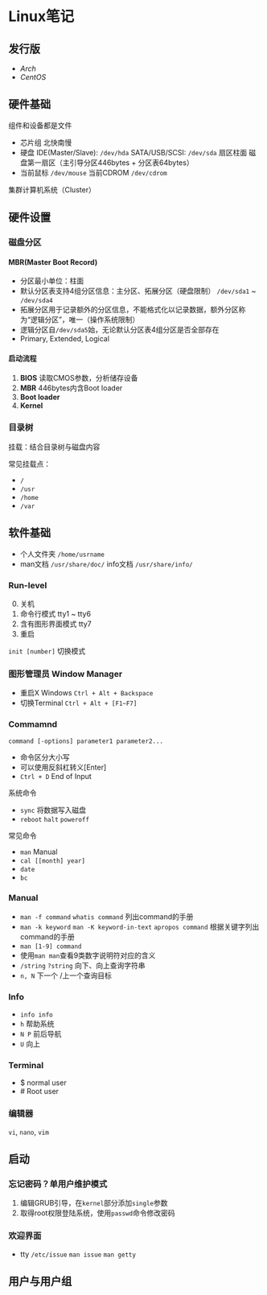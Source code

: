 # Linux笔记

## 发行版

- *Arch*
- *CentOS*

## 硬件基础

组件和设备都是文件

- 芯片组 北快南慢
- 硬盘 IDE(Master/Slave): `/dev/hda` SATA/USB/SCSI: `/dev/sda` 扇区柱面 磁盘第一扇区（主引导分区446bytes + 分区表64bytes）
- 当前鼠标 `/dev/mouse` 当前CDROM `/dev/cdrom`

集群计算机系统（Cluster）

## 硬件设置

### 磁盘分区

#### MBR(Master Boot Record)

- 分区最小单位：柱面
- 默认分区表支持4组分区信息：主分区、拓展分区（硬盘限制） `/dev/sda1` ~ `/dev/sda4`
- 拓展分区用于记录额外的分区信息，不能格式化以记录数据，额外分区称为“逻辑分区”，唯一（操作系统限制）
- 逻辑分区自`/dev/sda5`始，无论默认分区表4组分区是否全部存在
- Primary, Extended, Logical

#### 启动流程

1. **BIOS** 读取CMOS参数，分析储存设备
2. **MBR** 446bytes内含Boot loader
3. **Boot loader**
4. **Kernel**

### 目录树

挂载：结合目录树与磁盘内容

常见挂载点：

- `/`
- `/usr`
- `/home`
- `/var`

## 软件基础

- 个人文件夹 `/home/usrname`
- man文档 `/usr/share/doc/` info文档 `/usr/share/info/`

### Run-level

0. 关机
3. 命令行模式 tty1 ~ tty6
5. 含有图形界面模式 tty7
6. 重启

`init [number]` 切换模式

### 图形管理员 Window Manager

- 重启X Windows `Ctrl + Alt + Backspace`
- 切换Terminal `Ctrl + Alt + [F1~F7]`

### Commamnd

`command [-options] parameter1 parameter2...`

- 命令区分大小写
- 可以使用反斜杠转义[Enter]
- `Ctrl + D` End of Input

系统命令

- `sync` 将数据写入磁盘
- `reboot` `halt` `poweroff`

常见命令

- `man` Manual
- `cal [[month] year]`
- `date`
- `bc`

### Manual

- `man -f command` `whatis command` 列出command的手册
- `man -k keyword` `man -K keyword-in-text` `apropos command` 根据关键字列出command的手册
- `man [1-9] command`
- 使用`man man`查看9类数字说明符对应的含义
- `/string` `?string` 向下、向上查询字符串
- `n, N` 下一个 /上一个查询目标

### Info

- `info info`
- `h` 帮助系统
- `N P` 前后导航
- `U` 向上

### Terminal

- $ normal user
- \# Root user

### 编辑器

`vi`, `nano`, `vim`

## 启动

### 忘记密码？单用户维护模式

1. 编辑GRUB引导，在`kernel`部分添加`single`参数
2. 取得root权限登陆系统，使用`passwd`命令修改密码

### 欢迎界面

- tty `/etc/issue` `man issue` `man getty`

## 用户与用户组
